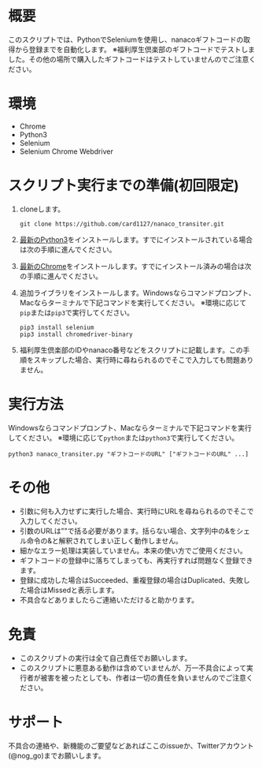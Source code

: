 # 概要
このスクリプトでは、PythonでSeleniumを使用し、nanacoギフトコードの取得から登録までを自動化します。
※福利厚生倶楽部のギフトコードでテストしました。その他の場所で購入したギフトコードはテストしていませんのでご注意ください。

# 環境
- Chrome
- Python3
- Selenium
- Selenium Chrome Webdriver

# スクリプト実行までの準備(初回限定)
1. cloneします。
    ```
    git clone https://github.com/card1127/nanaco_transiter.git
    ```

1. [最新のPython3](https://www.python.org/downloads/)をインストールします。すでにインストールされている場合は次の手順に進んでください。

1. [最新のChrome](https://www.google.co.jp/chrome/)をインストールします。すでにインストール済みの場合は次の手順に進んでください。

1. 追加ライブラリをインストールします。Windowsならコマンドプロンプト、Macならターミナルで下記コマンドを実行してください。
※環境に応じて`pip`または`pip3`で実行してください。
    ```
    pip3 install selenium
    pip3 install chromedriver-binary
    ```

1. 福利厚生倶楽部のIDやnanaco番号などをスクリプトに記載します。この手順をスキップした場合、実行時に尋ねられるのでそこで入力しても問題ありません。

# 実行方法
Windowsならコマンドプロンプト、Macならターミナルで下記コマンドを実行してください。
※環境に応じて`python`または`python3`で実行してください。
```
python3 nanaco_transiter.py "ギフトコードのURL" ["ギフトコードのURL" ...]
```

# その他
- 引数に何も入力せずに実行した場合、実行時にURLを尋ねられるのでそこで入力してください。
- 引数のURLは""で括る必要があります。括らない場合、文字列中の&をシェル命令の&と解釈されてしまい正しく動作しません。
- 細かなエラー処理は実装していません。本来の使い方でご使用ください。
- ギフトコードの登録中に落ちてしまっても、再実行すれば問題なく登録できます。
- 登録に成功した場合はSucceeded、重複登録の場合はDuplicated、失敗した場合はMissedと表示します。
- 不具合などありましたらご連絡いただけると助かります。

# 免責
- このスクリプトの実行は全て自己責任でお願いします。
- このスクリプトに悪意ある動作は含めていませんが、万一不具合によって実行者が被害を被ったとしても、作者は一切の責任を負いませんのでご注意ください。

# サポート
不具合の連絡や、新機能のご要望などあればここのissueか、Twitterアカウント(@nog_go)までお願いします。
